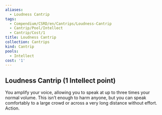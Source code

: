 ```yaml
---
aliases:
  - Loudness Cantrip
tags:
  - Compendium/CSRD/en/Cantrips/Loudness-Cantrip
  - Cantrip/Pool/Intellect
  - Cantrip/Cost/1
title: Loudness Cantrip
collection: Cantrips
kind: Cantrip
pools:
  - Intellect
cost: '1'
---
```

## Loudness Cantrip (1 Intellect point)
You amplify your voice, allowing you to speak at up to three times your normal volume. This isn’t enough to harm anyone, but you can speak comfortably to a large crowd or across a very long distance without effort. Action. 

